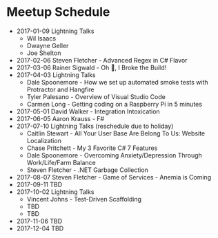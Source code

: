 # Meetup Schedule

* 2017-01-09 Lightning Talks
    * Wil Isaacs
    * Dwayne Geller
    * Joe Shelton
* 2017-02-06 Steven Fletcher - Advanced Regex in C# Flavor
* 2017-03-06 Rainer Sigwald - Oh :poop:, I Broke the Build!
* 2017-04-03 Lightning Talks
    * Dale Spoonemore - How we set up automated smoke tests with Protractor and Hangfire
    * Tyler Palesano - Overview of Visual Studio Code
    * Carmen Long - Getting coding on a Raspberry Pi in 5 minutes
* 2017-05-01 David Walker - Integration Intoxication
* 2017-06-05 Aaron Krauss - F#
* 2017-07-10 Lightning Talks (reschedule due to holiday)
    * Caitlin Stewart - All Your User Base Are Belong To Us: Website Localization
    * Chase Pritchett - My 3 Favorite C# 7 Features
    * Dale Spoonemore - Overcoming Anxiety/Depression Through Work/Life/Farm Balance
    * Steven Fletcher - .NET Garbage Collection
* 2017-08-07 Steven Fletcher - Game of Services - Anemia is Coming
* 2017-09-11 TBD
* 2017-10-02 Lightning Talks
    * Vincent Johns - Test-Driven Scaffolding
    * TBD
    * TBD
* 2017-11-06 TBD
* 2017-12-04 TBD
